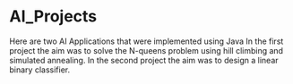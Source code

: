 # AI_Projects
Here are two AI Applications that were implemented using Java
In the first project the aim was to solve the N-queens problem using hill climbing and simulated annealing.
In the second project the aim was to design a linear binary classifier.
